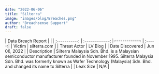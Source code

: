 ```yaml
---
date: "2022-06-06"
title: "Silterra"
image: "images/blog/Breaches.png"
author: "Breachsense Support"
draft: false
---
```


| Data Breach Report         |              | 
| :-----------: | :-------------:   |:-------------:    | :-----:|
| Victim    | silterra.com      | 
| Threat Actor    | LV Blog      | 
| Date Discovered    | Jun 06, 2022      | 
| Description    | Silterra Malaysia Sdn. Bhd. is a Malaysian semiconductor manufacturer founded in November 1995. Silterra Malaysia Sdn. Bhd. was formerly known as Wafer Technology (Malaysia) Sdn. Bhd. and changed its name to Silterra       | 
| Leak Size    | N/A      | 

